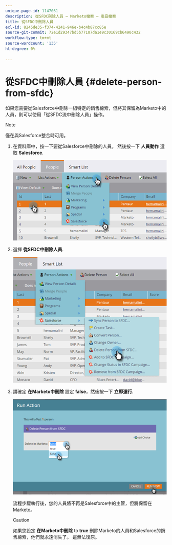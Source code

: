 ```yaml
---
unique-page-id: 1147031
description: 從SFDC刪除人員 — Marketo檔案 — 產品檔案
title: 從SFDC中刪除人員
exl-id: 8245de35-f374-4241-946e-b4c4b87cc85e
source-git-commit: 72e1d29347bd5b77107da1e9c30169cb6490c432
workflow-type: tm+mt
source-wordcount: '135'
ht-degree: 0%

---
```


# 從SFDC中刪除人員 {#delete-person-from-sfdc}

如果您需要從Salesforce中刪除一組特定的銷售線索，但將其保留為Marketo中的人員，則可以使用「從SFDC流中刪除人員」操作。

>[!NOTE]
>
>僅在與Salesforce整合時可用。

1. 在資料庫中，按一下要從Salesforce中刪除的人員。 然後按一下 **人員動作** 選取 **Salesforce**.

   ![](assets/person-actions-salesforce.png)

1. 選擇 **從SFDC中刪除人員**.

   ![](assets/delete-person-from-sfdc.png)

1. 請確定 **在Marketo中刪除** 設定 **false**，然後按一下 **立即運行**.

   ![](assets/run-action-delete-lead-from-sfdc.png)

   流程步驟執行後，您的人員將不再是Salesforce中的主管，但將保留在Marketo。

   >[!CAUTION]
   >
   >如果您設定 **在Marketo中刪除** to **true** 刪除Marketo的人員和Salesforce的銷售線索，他們就永遠消失了。 這無法復原。
